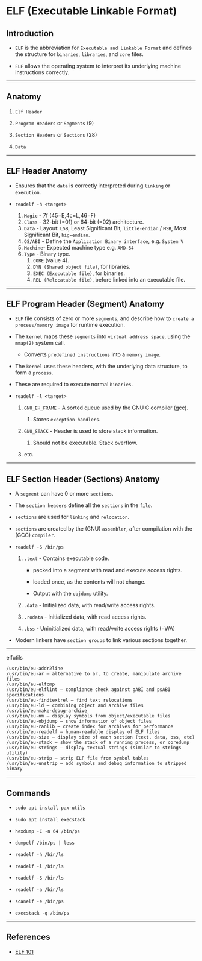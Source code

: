 # ELF (Executable Linkable Format)

## Introduction

* `ELF` is the abbreviation for `Executable and Linkable Format` and defines the structure for `binaries`, `libraries`, and `core` files.

* `ELF` allows the operating system to interpret its underlying machine instructions correctly.

---

## Anatomy

1. `Elf Header`

2. `Program Headers` or `Segments` (9)

3. `Section Headers` or `Sections` (28)

4. `Data`

---

## ELF Header Anatomy
    
* Ensures that the `data` is correctly interpreted during `linking` or `execution`.

* `readelf -h <target>`

    1. `Magic` - 7f (45=E,4c=L,46=F)
    2. `Class` - 32-bit (=01) or 64-bit (=02) architecture. 
    3. `Data` - Layout: `LSB`, Least Significant Bit, `little-endian` / `MSB`, Most Significant Bit, `big-endian`.
    5. `OS/ABI` - Define the `Application Binary interface`,  e.g. `System V`
    6. `Machine`- Expected machine type e.g. `AMD-64`
    7. `Type` - Binary type.
        1. `CORE` (value 4).
        2. `DYN (Shared object file)`, for libraries.
        3. `EXEC (Executable file)`, for binaries.
        4. `REL (Relocatable file)`, before linked into an executable file.

---

## ELF Program Header (Segment) Anatomy

* `ELF` file consists of zero or more `segments`, and describe how to `create a process/memory image` for runtime execution.

* The `kernel` maps these `segments` into `virtual address space`, using the `mmap(2)` system call.

    * Converts `predefined instructions` into a `memory image`.

* The `kernel` uses these headers, with the underlying data structure, to form a `process`. 

* These are required to execute normal `binaries`.

* `readelf -l <target>`

    1. `GNU_EH_FRAME` - A sorted queue used by the GNU C compiler (gcc). 

        1. Stores `exception handlers`.

    2. `GNU_STACK` - Header is used to store stack information.

        1. Should not be executable. Stack overflow.
    
    3. etc.

---

## ELF Section Header (Sections) Anatomy

* A `segment` can have 0 or more `sections`. 

* The `section headers` define all the `sections` in the `file`.

* `sections` are used for `linking` and `relocation`.

* `sections` are created by the (GNU) `assembler`, after compilation with the (GCC) `compiler`.

* `readelf -S /bin/ps`

    1. `.text` - Contains executable code.

        * packed into a segment with read and execute access rights.

        * loaded once, as the contents will not change. 

        * Output with the `objdump` utility.

    2. `.data` - Initialized data, with read/write access rights.

    3. `.rodata` - Initialized data, with read access rights.

    4. `.bss` - Uninitialized data, with read/write access rights (=WA)

* Modern linkers have `section groups` to link various sections together.

---

elfutils

    /usr/bin/eu-addr2line
    /usr/bin/eu-ar – alternative to ar, to create, manipulate archive files
    /usr/bin/eu-elfcmp
    /usr/bin/eu-elflint – compliance check against gABI and psABI specifications
    /usr/bin/eu-findtextrel – find text relocations
    /usr/bin/eu-ld – combining object and archive files
    /usr/bin/eu-make-debug-archive
    /usr/bin/eu-nm – display symbols from object/executable files
    /usr/bin/eu-objdump – show information of object files
    /usr/bin/eu-ranlib – create index for archives for performance
    /usr/bin/eu-readelf – human-readable display of ELF files
    /usr/bin/eu-size – display size of each section (text, data, bss, etc)
    /usr/bin/eu-stack – show the stack of a running process, or coredump
    /usr/bin/eu-strings – display textual strings (similar to strings utility)
    /usr/bin/eu-strip – strip ELF file from symbol tables
    /usr/bin/eu-unstrip – add symbols and debug information to stripped binary






---

## Commands

* `sudo apt install pax-utils`
* `sudo apt install execstack`

* `hexdump -C -n 64 /bin/ps`

* `dumpelf /bin/ps | less`

* `readelf -h /bin/ls`
* `readelf -l /bin/ls`
* `readelf -S /bin/ls`
* `readelf -a /bin/ls`

* `scanelf -e /bin/ps`

* `execstack -q /bin/ps`


---

## References

* [ELF 101](https://linux-audit.com/elf-binaries-on-linux-understanding-and-analysis/)